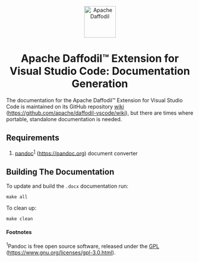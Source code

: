 <!--
  Licensed to the Apache Software Foundation (ASF) under one or more
  contributor license agreements.  See the NOTICE file distributed with
  this work for additional information regarding copyright ownership.
  The ASF licenses this file to You under the Apache License, Version 2.0
  (the "License"); you may not use this file except in compliance with
  the License.  You may obtain a copy of the License at

      http://www.apache.org/licenses/LICENSE-2.0

  Unless required by applicable law or agreed to in writing, software
  distributed under the License is distributed on an "AS IS" BASIS,
  WITHOUT WARRANTIES OR CONDITIONS OF ANY KIND, either express or implied.
  See the License for the specific language governing permissions and
  limitations under the License.
-->
<div align="center">

<img src="https://daffodil.apache.org/assets/themes/apache/img/apache-daffodil-logo.png" height="85" alt="Apache Daffodil"/>

# Apache Daffodil™ Extension for Visual Studio Code: Documentation Generation

</div>

The documentation for the Apache Daffodil™ Extension for Visual Studio Code is maintained on its GitHub repository [wiki](https://github.com/apache/daffodil-vscode/wiki) (https://github.com/apache/daffodil-vscode/wiki), but there are times where portable, standalone documentation is needed.

## Requirements

1. [pandoc](https://pandoc.org)<sup><a href="#footnotes">1</a></sup> (https://pandoc.org) document converter

## Building The Documentation

To update and build the `.docx` documentation run:

```shell
make all
```

To clean up:

```shell
make clean
```

#### Footnotes
<sup>1</sup>Pandoc is free open source software, released under the [GPL](https://www.gnu.org/licenses/gpl-3.0.html) (https://www.gnu.org/licenses/gpl-3.0.html).